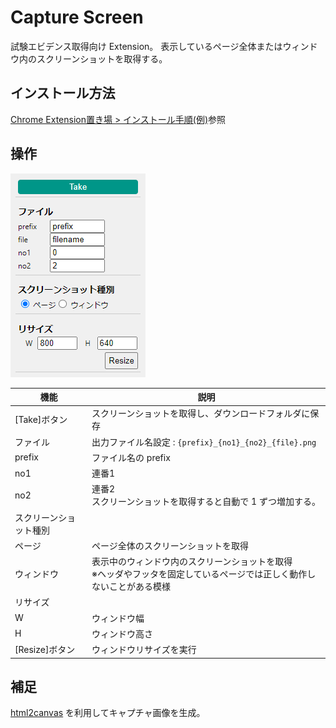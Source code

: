 # Capture Screen
試験エビデンス取得向け Extension。
表示しているページ全体またはウィンドウ内のスクリーンショットを取得する。

## インストール方法

[Chrome Extension置き場 > インストール手順(例)](../ReadMe.md#インストール手順例)参照

## 操作

![画面](./images/ss.png)

|機能   |説明   |
|---|---|
|[Take]ボタン   |スクリーンショットを取得し、ダウンロードフォルダに保存   |
|ファイル| 出力ファイル名設定 : `{prefix}_{no1}_{no2}_{file}.png` |
|prefix| ファイル名の prefix |
|no1| 連番1 |
|no2| 連番2<br />スクリーンショットを取得すると自動で 1 ずつ増加する。 |
|スクリーンショット種別||
|ページ| ページ全体のスクリーンショットを取得 |
|ウィンドウ| 表示中のウィンドウ内のスクリーンショットを取得<br />※ヘッダやフッタを固定しているページでは正しく動作しないことがある模様 |
|リサイズ||
|W|ウィンドウ幅|
|H|ウィンドウ高さ
|[Resize]ボタン|ウィンドウリサイズを実行|

## 補足
[html2canvas](https://html2canvas.hertzen.com/) を利用してキャプチャ画像を生成。
